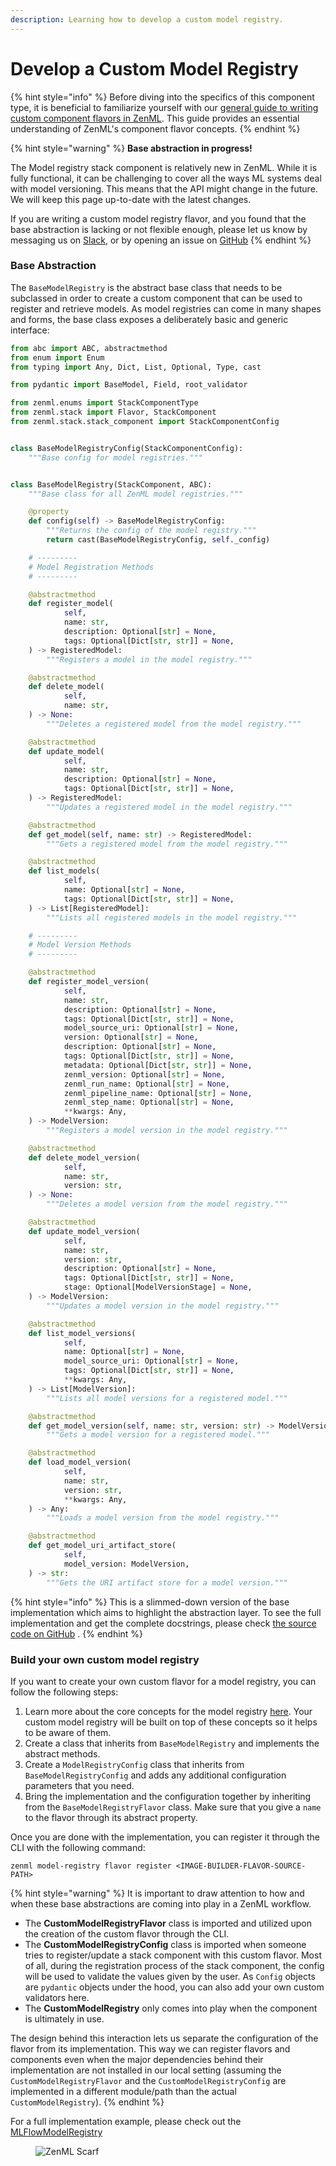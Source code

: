 ```yaml
---
description: Learning how to develop a custom model registry.
---
```


# Develop a Custom Model Registry

{% hint style="info" %}
Before diving into the specifics of this component type, it is beneficial to familiarize yourself with our [general guide to writing custom component flavors in ZenML](../../custom-stack-solutions/implement-a-custom-stack-component.md). This guide provides an essential understanding of ZenML's component flavor concepts.
{% endhint %}

{% hint style="warning" %}
**Base abstraction in progress!**

The Model registry stack component is relatively new in ZenML. While it is fully functional, it can be challenging to cover all the ways ML systems deal with model versioning. This means that the API might change in the future. We will keep this page up-to-date with the latest changes.

If you are writing a custom model registry flavor, and you found that the base abstraction is lacking or not flexible enough, please let us know by messaging us on [Slack](https://zenml.io/slack), or by opening an issue on [GitHub](https://github.com/zenml-io/zenml/issues/new/choose)
{% endhint %}

### Base Abstraction

The `BaseModelRegistry` is the abstract base class that needs to be subclassed in order to create a custom component that can be used to register and retrieve models. As model registries can come in many shapes and forms, the base class exposes a deliberately basic and generic interface:

```python
from abc import ABC, abstractmethod
from enum import Enum
from typing import Any, Dict, List, Optional, Type, cast

from pydantic import BaseModel, Field, root_validator

from zenml.enums import StackComponentType
from zenml.stack import Flavor, StackComponent
from zenml.stack.stack_component import StackComponentConfig


class BaseModelRegistryConfig(StackComponentConfig):
    """Base config for model registries."""


class BaseModelRegistry(StackComponent, ABC):
    """Base class for all ZenML model registries."""

    @property
    def config(self) -> BaseModelRegistryConfig:
        """Returns the config of the model registry."""
        return cast(BaseModelRegistryConfig, self._config)

    # ---------
    # Model Registration Methods
    # ---------

    @abstractmethod
    def register_model(
            self,
            name: str,
            description: Optional[str] = None,
            tags: Optional[Dict[str, str]] = None,
    ) -> RegisteredModel:
        """Registers a model in the model registry."""

    @abstractmethod
    def delete_model(
            self,
            name: str,
    ) -> None:
        """Deletes a registered model from the model registry."""

    @abstractmethod
    def update_model(
            self,
            name: str,
            description: Optional[str] = None,
            tags: Optional[Dict[str, str]] = None,
    ) -> RegisteredModel:
        """Updates a registered model in the model registry."""

    @abstractmethod
    def get_model(self, name: str) -> RegisteredModel:
        """Gets a registered model from the model registry."""

    @abstractmethod
    def list_models(
            self,
            name: Optional[str] = None,
            tags: Optional[Dict[str, str]] = None,
    ) -> List[RegisteredModel]:
        """Lists all registered models in the model registry."""

    # ---------
    # Model Version Methods
    # ---------

    @abstractmethod
    def register_model_version(
            self,
            name: str,
            description: Optional[str] = None,
            tags: Optional[Dict[str, str]] = None,
            model_source_uri: Optional[str] = None,
            version: Optional[str] = None,
            description: Optional[str] = None,
            tags: Optional[Dict[str, str]] = None,
            metadata: Optional[Dict[str, str]] = None,
            zenml_version: Optional[str] = None,
            zenml_run_name: Optional[str] = None,
            zenml_pipeline_name: Optional[str] = None,
            zenml_step_name: Optional[str] = None,
            **kwargs: Any,
    ) -> ModelVersion:
        """Registers a model version in the model registry."""

    @abstractmethod
    def delete_model_version(
            self,
            name: str,
            version: str,
    ) -> None:
        """Deletes a model version from the model registry."""

    @abstractmethod
    def update_model_version(
            self,
            name: str,
            version: str,
            description: Optional[str] = None,
            tags: Optional[Dict[str, str]] = None,
            stage: Optional[ModelVersionStage] = None,
    ) -> ModelVersion:
        """Updates a model version in the model registry."""

    @abstractmethod
    def list_model_versions(
            self,
            name: Optional[str] = None,
            model_source_uri: Optional[str] = None,
            tags: Optional[Dict[str, str]] = None,
            **kwargs: Any,
    ) -> List[ModelVersion]:
        """Lists all model versions for a registered model."""

    @abstractmethod
    def get_model_version(self, name: str, version: str) -> ModelVersion:
        """Gets a model version for a registered model."""

    @abstractmethod
    def load_model_version(
            self,
            name: str,
            version: str,
            **kwargs: Any,
    ) -> Any:
        """Loads a model version from the model registry."""

    @abstractmethod
    def get_model_uri_artifact_store(
            self,
            model_version: ModelVersion,
    ) -> str:
        """Gets the URI artifact store for a model version."""
```

{% hint style="info" %}
This is a slimmed-down version of the base implementation which aims to highlight the abstraction layer. To see the full implementation and get the complete docstrings, please check [the source code on GitHub](https://github.com/zenml-io/zenml/blob/main/src/zenml/model\_registries/base\_model\_registry.py) .
{% endhint %}

### Build your own custom model registry

If you want to create your own custom flavor for a model registry, you can follow the following steps:

1. Learn more about the core concepts for the model registry [here](./#model-registry-concepts-and-terminology). Your custom model registry will be built on top of these concepts so it helps to be aware of them.
2. Create a class that inherits from `BaseModelRegistry` and implements the abstract methods.
3. Create a `ModelRegistryConfig` class that inherits from `BaseModelRegistryConfig` and adds any additional configuration parameters that you need.
4. Bring the implementation and the configuration together by inheriting from the `BaseModelRegistryFlavor` class. Make sure that you give a `name` to the flavor through its abstract property.

Once you are done with the implementation, you can register it through the CLI with the following command:

```shell
zenml model-registry flavor register <IMAGE-BUILDER-FLAVOR-SOURCE-PATH>
```

{% hint style="warning" %}
It is important to draw attention to how and when these base abstractions are coming into play in a ZenML workflow.

* The **CustomModelRegistryFlavor** class is imported and utilized upon the creation of the custom flavor through the CLI.
* The **CustomModelRegistryConfig** class is imported when someone tries to register/update a stack component with this custom flavor. Most of all, during the registration process of the stack component, the config will be used to validate the values given by the user. As `Config` objects are `pydantic` objects under the hood, you can also add your own custom validators here.
* The **CustomModelRegistry** only comes into play when the component is ultimately in use.

The design behind this interaction lets us separate the configuration of the flavor from its implementation. This way we can register flavors and components even when the major dependencies behind their implementation are not installed in our local setting (assuming the `CustomModelRegistryFlavor` and the `CustomModelRegistryConfig` are implemented in a different module/path than the actual `CustomModelRegistry`).
{% endhint %}

For a full implementation example, please check out the [MLFlowModelRegistry](https://sdkdocs.zenml.io/latest/integration\_code\_docs/integrations-mlflow/#zenml.integrations.mlflow.model\_registry.MLFlowModelRegistry)

<figure><img src="https://static.scarf.sh/a.png?x-pxid=f0b4f458-0a54-4fcd-aa95-d5ee424815bc" alt="ZenML Scarf"><figcaption></figcaption></figure>
